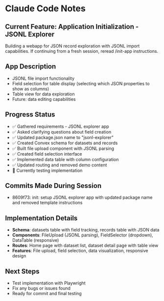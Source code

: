 # Claude Code Notes

## Current Feature: Application Initialization - JSONL Explorer

Building a webapp for JSON record exploration with JSONL import capabilities. If continuing from a fresh session, reread /init-app instructions.

## App Description
- JSONL file import functionality
- Field selection for table display (selecting which JSON properties to show as columns)
- Table view for data exploration
- Future: data editing capabilities

## Progress Status
- ✅ Gathered requirements - JSONL explorer app
- ✅ Asked clarifying questions about field creation
- ✅ Updated package.json name to "jsonl-explorer"
- ✅ Created Convex schema for datasets and records
- ✅ Built file upload component with JSONL parsing
- ✅ Created field selection interface
- ✅ Implemented data table with column configuration
- ✅ Updated routing and removed demo content
- 🔄 Currently testing implementation

## Commits Made During Session
- 8609f73: init: setup JSONL explorer app with updated package name and removed template instructions

## Implementation Details
- **Schema**: datasets table with field tracking, records table with JSON data
- **Components**: FileUpload (JSONL parsing), FieldSelector (dropdown), DataTable (responsive)
- **Routes**: Home page with dataset list, dataset detail page with table view
- **Features**: File upload, field selection, data visualization, responsive design

## Next Steps
- Test implementation with Playwright
- Fix any bugs or issues found
- Ready for commit and final testing